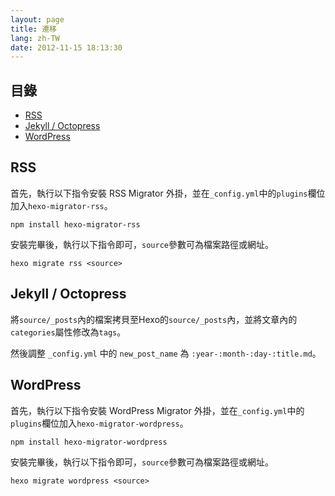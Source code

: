 ```yaml
---
layout: page
title: 遷移
lang: zh-TW
date: 2012-11-15 18:13:30
---
```


## 目錄

- [RSS](#rss)
- [Jekyll / Octopress](#jekyll)
- [WordPress](#wordpress)

<a id="rss"></a>
## RSS

首先，執行以下指令安裝 RSS Migrator 外掛，並在`_config.yml`中的`plugins`欄位加入`hexo-migrator-rss`。

``` plain
npm install hexo-migrator-rss
```

安裝完畢後，執行以下指令即可，`source`參數可為檔案路徑或網址。

	hexo migrate rss <source>

<a id="jekyll"></a>
## Jekyll / Octopress

將`source/_posts`內的檔案拷貝至Hexo的`source/_posts`內，並將文章內的`categories`屬性修改為`tags`。

然後調整 `_config.yml` 中的 `new_post_name` 為 `:year-:month-:day-:title.md`。

<a id="wordpress"></a>
## WordPress

首先，執行以下指令安裝 WordPress Migrator 外掛，並在`_config.yml`中的`plugins`欄位加入`hexo-migrator-wordpress`。

``` plain
npm install hexo-migrator-wordpress
```

安裝完畢後，執行以下指令即可，`source`參數可為檔案路徑或網址。

	hexo migrate wordpress <source>